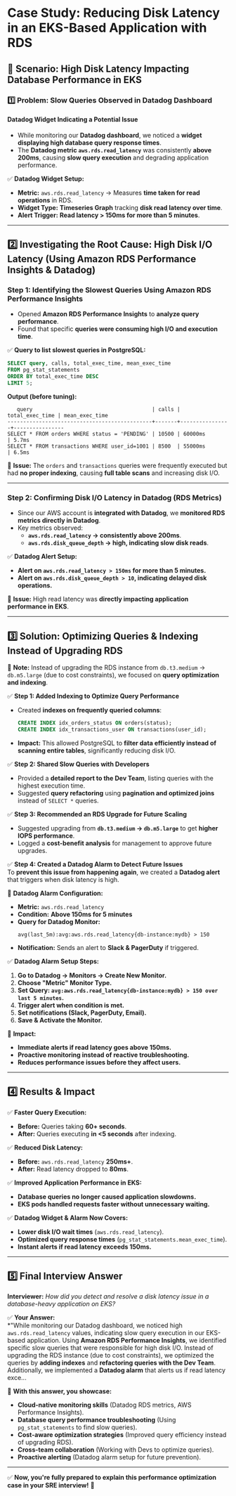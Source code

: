 # **Case Study: Reducing Disk Latency in an EKS-Based Application with RDS**

## **🚀 Scenario: High Disk Latency Impacting Database Performance in EKS**  

### **1️⃣ Problem: Slow Queries Observed in Datadog Dashboard**  
#### **Datadog Widget Indicating a Potential Issue**
- While monitoring our **Datadog dashboard**, we noticed a **widget displaying high database query response times**.  
- The **Datadog metric `aws.rds.read_latency`** was consistently **above 200ms**, causing **slow query execution** and degrading application performance.  

✅ **Datadog Widget Setup:**  
- **Metric:** `aws.rds.read_latency` → Measures **time taken for read operations** in RDS.  
- **Widget Type:** **Timeseries Graph** tracking **disk read latency over time**.  
- **Alert Trigger:** **Read latency > 150ms for more than 5 minutes**.  

---

## **2️⃣ Investigating the Root Cause: High Disk I/O Latency (Using Amazon RDS Performance Insights & Datadog)**  

### **Step 1: Identifying the Slowest Queries Using Amazon RDS Performance Insights**  
- Opened **Amazon RDS Performance Insights** to **analyze query performance**.  
- Found that specific **queries were consuming high I/O and execution time**.  

✅ **Query to list slowest queries in PostgreSQL:**  
  ```sql
  SELECT query, calls, total_exec_time, mean_exec_time 
  FROM pg_stat_statements 
  ORDER BY total_exec_time DESC 
  LIMIT 5;
  ```  
  **Output (before tuning):**  
  ```
     query                                      | calls | total_exec_time | mean_exec_time 
  ----------------------------------------------+-------+----------------+----------------
  SELECT * FROM orders WHERE status = 'PENDING' | 10500 | 60000ms         | 5.7ms
  SELECT * FROM transactions WHERE user_id=1001 | 8500  | 55000ms         | 6.5ms
  ```  
  🔴 **Issue:** The `orders` and `transactions` queries were frequently executed but had **no proper indexing**, causing **full table scans** and increasing disk I/O.  

---

### **Step 2: Confirming Disk I/O Latency in Datadog (RDS Metrics)**  
- Since our AWS account is **integrated with Datadog**, we **monitored RDS metrics directly in Datadog**.  
- Key metrics observed:  
  - **`aws.rds.read_latency` → consistently above 200ms**.  
  - **`aws.rds.disk_queue_depth` → high, indicating slow disk reads**.  

✅ **Datadog Alert Setup:**  
- **Alert on `aws.rds.read_latency > 150ms` for more than 5 minutes.**  
- **Alert on `aws.rds.disk_queue_depth > 10`, indicating delayed disk operations.**  

🔴 **Issue:** High read latency was **directly impacting application performance in EKS**.

---

## **3️⃣ Solution: Optimizing Queries & Indexing Instead of Upgrading RDS**  

🚨 **Note:** Instead of upgrading the RDS instance from `db.t3.medium` → `db.m5.large` (due to cost constraints), we focused on **query optimization and indexing**.

✅ **Step 1: Added Indexing to Optimize Query Performance**  
- Created **indexes on frequently queried columns**:  
  ```sql
  CREATE INDEX idx_orders_status ON orders(status);
  CREATE INDEX idx_transactions_user ON transactions(user_id);
  ```  
- **Impact:** This allowed PostgreSQL to **filter data efficiently instead of scanning entire tables**, significantly reducing disk I/O.  

✅ **Step 2: Shared Slow Queries with Developers**  
- Provided a **detailed report to the Dev Team**, listing queries with the highest execution time.  
- Suggested **query refactoring** using **pagination and optimized joins** instead of `SELECT *` queries.

✅ **Step 3: Recommended an RDS Upgrade for Future Scaling**  
- Suggested upgrading from **`db.t3.medium` → `db.m5.large`** to get **higher IOPS performance**.  
- Logged a **cost-benefit analysis** for management to approve future upgrades.  

✅ **Step 4: Created a Datadog Alarm to Detect Future Issues**  
To **prevent this issue from happening again**, we created a **Datadog alert** that triggers when disk latency is high.

📌 **Datadog Alarm Configuration:**  
- **Metric:** `aws.rds.read_latency`  
- **Condition:** **Above 150ms for 5 minutes**  
- **Query for Datadog Monitor:**  
  ```text
  avg(last_5m):avg:aws.rds.read_latency{db-instance:mydb} > 150
  ```  
- **Notification:** Sends an alert to **Slack & PagerDuty** if triggered.

✅ **Datadog Alarm Setup Steps:**  
1. **Go to Datadog → Monitors → Create New Monitor.**  
2. **Choose "Metric" Monitor Type.**  
3. **Set Query: `avg:aws.rds.read_latency{db-instance:mydb} > 150 over last 5 minutes`.**  
4. **Trigger alert when condition is met.**  
5. **Set notifications (Slack, PagerDuty, Email).**  
6. **Save & Activate the Monitor.**  

📌 **Impact:**  
- **Immediate alerts if read latency goes above 150ms.**  
- **Proactive monitoring instead of reactive troubleshooting.**  
- **Reduces performance issues before they affect users.**  

---

## **4️⃣ Results & Impact**  

✅ **Faster Query Execution:**  
  - **Before:** Queries taking **60+ seconds**.  
  - **After:** Queries executing **in <5 seconds** after indexing.  

✅ **Reduced Disk Latency:**  
  - **Before:** `aws.rds.read_latency` **250ms+**.  
  - **After:** Read latency dropped to **80ms**.  

✅ **Improved Application Performance in EKS:**  
  - **Database queries no longer caused application slowdowns.**  
  - **EKS pods handled requests faster without unnecessary waiting.**  

✅ **Datadog Widget & Alarm Now Covers:**  
  - **Lower disk I/O wait times** (`aws.rds.read_latency`).  
  - **Optimized query response times** (`pg_stat_statements.mean_exec_time`).  
  - **Instant alerts if read latency exceeds 150ms.**  

---

## **5️⃣ Final Interview Answer**  
**Interviewer:** *How did you detect and resolve a disk latency issue in a database-heavy application on EKS?*  

✅ **Your Answer:**  
*"While monitoring our Datadog dashboard, we noticed high `aws.rds.read_latency` values, indicating slow query execution in our EKS-based application. Using **Amazon RDS Performance Insights**, we identified specific slow queries that were responsible for high disk I/O. Instead of upgrading the RDS instance (due to cost constraints), we optimized the queries by **adding indexes** and **refactoring queries with the Dev Team**. Additionally, we implemented a **Datadog alarm** that alerts us if read latency exce...

🚀 **With this answer, you showcase:**  
- **Cloud-native monitoring skills** (Datadog RDS metrics, AWS Performance Insights).  
- **Database query performance troubleshooting** (Using `pg_stat_statements` to find slow queries).  
- **Cost-aware optimization strategies** (Improved query efficiency instead of upgrading RDS).  
- **Cross-team collaboration** (Working with Devs to optimize queries).  
- **Proactive alerting** (Datadog alarm setup for future prevention).  

---

✅ **Now, you're fully prepared to explain this performance optimization case in your SRE interview!** 🚀


